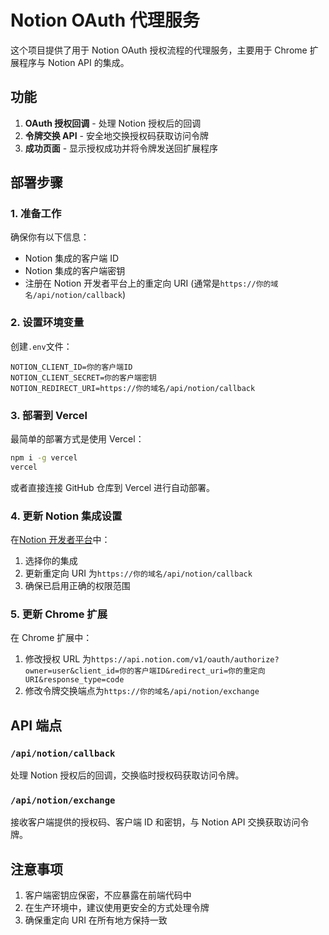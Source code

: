 # Notion OAuth 代理服务

这个项目提供了用于 Notion OAuth 授权流程的代理服务，主要用于 Chrome 扩展程序与 Notion API 的集成。

## 功能

1. **OAuth 授权回调** - 处理 Notion 授权后的回调
2. **令牌交换 API** - 安全地交换授权码获取访问令牌
3. **成功页面** - 显示授权成功并将令牌发送回扩展程序

## 部署步骤

### 1. 准备工作

确保你有以下信息：

- Notion 集成的客户端 ID
- Notion 集成的客户端密钥
- 注册在 Notion 开发者平台上的重定向 URI (通常是`https://你的域名/api/notion/callback`)

### 2. 设置环境变量

创建`.env`文件：

```
NOTION_CLIENT_ID=你的客户端ID
NOTION_CLIENT_SECRET=你的客户端密钥
NOTION_REDIRECT_URI=https://你的域名/api/notion/callback
```

### 3. 部署到 Vercel

最简单的部署方式是使用 Vercel：

```bash
npm i -g vercel
vercel
```

或者直接连接 GitHub 仓库到 Vercel 进行自动部署。

### 4. 更新 Notion 集成设置

在[Notion 开发者平台](https://www.notion.so/my-integrations)中：

1. 选择你的集成
2. 更新重定向 URI 为`https://你的域名/api/notion/callback`
3. 确保已启用正确的权限范围

### 5. 更新 Chrome 扩展

在 Chrome 扩展中：

1. 修改授权 URL 为`https://api.notion.com/v1/oauth/authorize?owner=user&client_id=你的客户端ID&redirect_uri=你的重定向URI&response_type=code`
2. 修改令牌交换端点为`https://你的域名/api/notion/exchange`

## API 端点

### `/api/notion/callback`

处理 Notion 授权后的回调，交换临时授权码获取访问令牌。

### `/api/notion/exchange`

接收客户端提供的授权码、客户端 ID 和密钥，与 Notion API 交换获取访问令牌。

## 注意事项

1. 客户端密钥应保密，不应暴露在前端代码中
2. 在生产环境中，建议使用更安全的方式处理令牌
3. 确保重定向 URI 在所有地方保持一致
